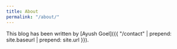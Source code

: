 ```yaml
---
title: About
permalink: "/about/"
---
```


This blog has been written by [Ayush Goel]({{ "/contact" | prepend: site.baseurl | prepend: site.url }}).

